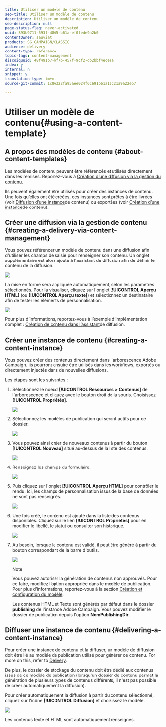 ```yaml
---
title: Utiliser un modèle de contenu
seo-title: Utiliser un modèle de contenu
description: Utiliser un modèle de contenu
seo-description: null
page-status-flag: never-activated
uuid: 893b9711-593f-4865-b61a-ef0fede9a2b0
contentOwner: sauviat
products: SG_CAMPAIGN/CLASSIC
audience: delivery
content-type: reference
topic-tags: content-management
discoiquuid: 48f491b7-bf7b-457f-9cf2-db2bbf4eceea
index: y
internal: n
snippet: y
translation-type: tm+mt
source-git-commit: 1c86322fa95aee024f6c691b61a10c21a9a22eb7

---
```



# Utiliser un modèle de contenu{#using-a-content-template}

## A propos des modèles de contenu {#about-content-templates}

Les modèles de contenu peuvent être référencés et utilisés directement dans les remises. Reportez-vous à [Création d’une diffusion via la gestion du contenu.](#creating-a-delivery-via-content-management)

Ils peuvent également être utilisés pour créer des instances de contenu. Une fois qu’elles ont été créées, ces instances sont prêtes à être livrées (voir [Diffusion d’une instance](#delivering-a-content-instance)de contenu) ou exportées (voir [Création d’une instance](#creating-a-content-instance)de contenu).

## Créer une diffusion via la gestion de contenu {#creating-a-delivery-via-content-management}

Vous pouvez référencer un modèle de contenu dans une diffusion afin d&#39;utiliser les champs de saisie pour renseigner son contenu. Un onglet supplémentaire est alors ajouté à l&#39;assistant de diffusion afin de définir le contenu de la diffusion.

![](assets/s_ncs_content_deliver_a_content.png)

La mise en forme sera appliquée automatiquement, selon les paramètres sélectionnés. Pour la visualiser, cliquez sur l&#39;onglet **[!UICONTROL Aperçu HTML]** (ou **[!UICONTROL Aperçu texte]**) et sélectionnez un destinataire afin de tester les éléments de personnalisation.

![](assets/s_ncs_content_deliver_a_content_html.png)

Pour plus d’informations, reportez-vous à l’exemple d’implémentation complet : [Création de contenu dans l’assistant](../../delivery/using/use-case--creating-content-management.md#creating-content-in-the-delivery-wizard)de diffusion.

## Créer une instance de contenu {#creating-a-content-instance}

Vous pouvez créer des contenus directement dans l&#39;arborescence Adobe Campaign. Ils pourront ensuite être utilisés dans les workflows, exportés ou directement injectés dans de nouvelles diffusions.

Les étapes sont les suivantes :

1. Sélectionnez le noeud **[!UICONTROL Ressources > Contenus]** de l&#39;arborescence et cliquez avec le bouton droit de la souris. Choisissez **[!UICONTROL Propriétés]**.

   ![](assets/s_ncs_content_folder_properties.png)

1. Sélectionnez les modèles de publication qui seront actifs pour ce dossier.

   ![](assets/s_ncs_content_folder_templates.png)

1. Vous pouvez ainsi créer de nouveaux contenus à partir du bouton **[!UICONTROL Nouveau]** situé au-dessus de la liste des contenus.

   ![](assets/s_ncs_content_folder_create_a_template.png)

1. Renseignez les champs du formulaire.

   ![](assets/s_ncs_content_folder_use_a_template.png)

1. Puis cliquez sur l&#39;onglet **[!UICONTROL Aperçu HTML]** pour contrôler le rendu. Ici, les champs de personnalisation issus de la base de données ne sont pas renseignés.

   ![](assets/s_ncs_content_folder_use_a_template_preview.png)

1. Une fois créé, le contenu est ajouté dans la liste des contenus disponibles. Cliquez sur le lien **[!UICONTROL Propriétés]** pour en modifier le libellé, le statut ou consulter son historique.

   ![](assets/s_ncs_content_folder_template_properties.png)

1. Au besoin, lorsque le contenu est validé, il peut être généré à partir du bouton correspondant de la barre d&#39;outils.

   ![](assets/s_ncs_content_folder_template_generate.png)

   >[!NOTE]
   >
   >Vous pouvez autoriser la génération de contenus non approuvés. Pour ce faire, modifiez l’option appropriée dans le modèle de publication. Pour plus d’informations, reportez-vous à la section [Création et configuration du modèle](../../delivery/using/publication-templates.md#creating-and-configuring-the-template).

   Les contenus HTML et Texte sont générés par défaut dans le dossier **publishing** de l&#39;instance Adobe Campaign. Vous pouvez modifier le dossier de publication depuis l&#39;option **NcmPublishingDir**.

## Diffuser une instance de contenu {#delivering-a-content-instance}

Pour créer une instance de contenu et la diffuser, un modèle de diffusion doit être lié au modèle de publication utilisé pour générer ce contenu. For more on this, refer to [Delivery](../../delivery/using/publication-templates.md#delivery).

De plus, le dossier de stockage du contenu doit être dédié aux contenus issus de ce modèle de publication (lorsqu&#39;un dossier de contenu permet la génération de plusieurs types de contenus différents, il n&#39;est pas possible de créer automatiquement la diffusion).

Pour créer automatiquement la diffusion à partir du contenu sélectionné, cliquez sur l&#39;icône **[!UICONTROL Diffusion]** et choisissez le modèle.

![](assets/s_ncs_content_folder_create_the_delivery.png)

Les contenus texte et HTML sont automatiquement renseignés.
